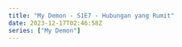 ```yaml
---
title: "My Demon - S1E7 - Hubungan yang Rumit"
date: 2023-12-17T02:46:58Z
series: ["My Demon"]
---
```



<mux-player stream-type="on-demand"
  src="https://kp3d-my.sharepoint.com/personal/ryoo_kp3d_onmicrosoft_com/_layouts/15/download.aspx?share=ESnSffR80htEvZWYIt0ShLABAqGFafdWCvYeB9krNfUsiA" prefer-playback="mse" controls>
  </mux-player>
  
  
  <script src="https://cdn.jsdelivr.net/npm/@mux/mux-player"></script>
  
 <script type="application/ld+json">
 {
  "@context": "https://schema.org/",
  "@type": "VideoObject",
  "name": "My Demon - S1E7 - Hubungan yang Rumit",
  "contentUrl": "https://stream.mux.com/l8QeIzuJQNcy8iAStr00cGsso7b02JbO00oBKRvvbaMyJc.m3u8",
  "thumbnailUrl": "https://www.themoviedb.org/t/p/original/zwsJRRmVozVZ1tDs8buIs97pCqm.jpg?width=314&fit_mode=preserve&time=25",
  "uploadDate": "2023-12-17T02:46:58Z",
}

</script>